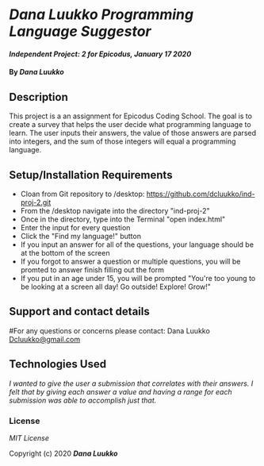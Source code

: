 # _Dana Luukko Programming Language Suggestor_

#### _Independent Project: 2 for Epicodus, January 17 2020_


#### By _**Dana Luukko**_

## Description

This project is a an assignment for Epicodus Coding School. The goal is to create a survey that helps the user decide what programming language to learn. The user inputs their answers, the value of those answers are parsed into integers, and the sum of those integers will equal a programming language. 

## Setup/Installation Requirements

* Cloan from Git repository to /desktop: https://github.com/dcluukko/ind-proj-2.git
* From the /desktop navigate into the directory "ind-proj-2"
* Once in the directory, type into the Terminal "open index.html"
* Enter the input for every question
* Click the "Find my language!" button
* If you input an answer for all of the questions, your language should be at the bottom of the screen
* If you forgot to answer a question or multiple questions, you will be promted to answer finish filling out the form
* If you put in an age under 15, you will be prompted "You're too young to be looking at a screen all day! Go outside! Explore! Grow!"


## Support and contact details

#For any questions or concerns please contact:
Dana Luukko
Dcluukko@gmail.com

## Technologies Used

_I wanted to give the user a submission that correlates with their answers. I felt that by giving each answer a value and having a range for each submission was able to accomplish just that._

### License

*MIT License*

Copyright (c) 2020 **_Dana Luukko_**